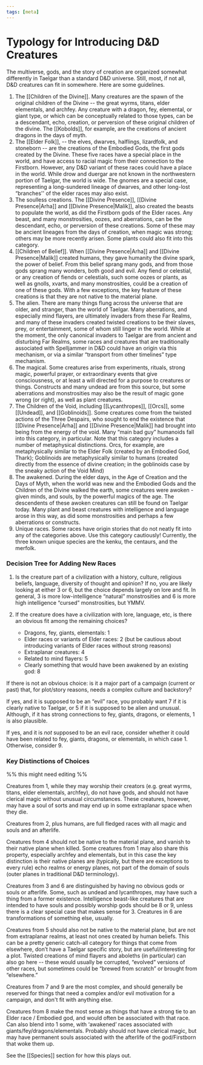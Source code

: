 ```yaml
---
tags: [meta]
---
```

# Typology for Introducing D&D Creatures
 
The multiverse, gods, and the story of creation are organized somewhat differently in Taelgar than a standard D&D universe. Still, most, if not all, D&D creatures can fit in somewhere. Here are some guidelines.

1. The [[Children of the Divine]]. Many creatures are the spawn of the original children of the Divine -- the great wyrms, titans, elder elementals, and archfey. Any creature with a dragon, fey, elemental, or giant type, or which can be conceptually related to those types, can be a descendant, echo, creation, or perversion of these original children of the divine. The [[Kobolds]], for example, are the creations of ancient dragons in the days of myth. 
2. The [[Elder Folk]], -- the elves, dwarves, halflings, lizardfolk, and stoneborn -- are the creations of the Embodied Gods, the first gods created by the Divine. These five races have a special place in the world, and have access to racial magic from their connection to the Firstborn. However, any D&D variant of these races could have a place in the world. While drow and duergar are not known in the northwestern portion of Taelgar, the world is wide. The gnomes are a special case, representing a long-sundered lineage of dwarves, and other long-lost “branches'' of the elder races may also exist.
3. The soulless creations. The [[Divine Presence]], [[Divine Presence|Arha]] and [[Divine Presence|Malik]], also created the beasts to populate the world, as did the Firstborn gods of the Elder races. Any beast, and many monstrosities, oozes, and aberrations, can be the descendant, echo, or perversion of these creations. Some of these may be ancient lineages from the days of creation, when magic was strong; others may be more recently arisen. Some plants could also fit into this category.
4. [[Children of Belief]]. When [[Divine Presence|Arha]] and [[Divine Presence|Malik]] created humans, they gave humanity the divine spark, the power of belief. From this belief sprang many gods, and from those gods sprang many wonders, both good and evil. Any fiend or celestial, or any creation of fiends or celestials, such some oozes or plants, as well as gnolls, xvarts, and many monstrosities, could be a creation of one of these gods. With a few exceptions, the key feature of these creations is that they are not native to the material plane.
5. The alien. There are many things flung across the universe that are older, and stranger, than the world of Taelgar. Many aberrations, and especially mind flayers, are ultimately invaders from these Far Realms, and many of these invaders created twisted creations to be their slaves, prey, or entertainment, some of whom still linger in the world. While at the moment, the only canonical invaders to Taelgar are from ancient and disturbing Far Realms, some races and creatures that are traditionally associated with Spelljammer in D&D could have an origin via this mechanism, or via a similar “transport from other timelines” type mechanism. 
6. The magical. Some creatures arise from experiments, rituals, strong magic, powerful prayer, or extraordinary events that give consciousness, or at least a will directed for a purpose to creatures or things. Constructs and many undead are from this source, but some aberrations and monstrosities may also be the result of magic gone wrong (or right), as well as plant creatures. 
7. The Children of the Void, including [[Lycanthropes]], [[Orcs]], some [[Undead]], and [[Goblinoids]]. Some creatures come from the twisted actions of the Three Despairs, who sought to end the existence that [[Divine Presence|Arha]] and [[Divine Presence|Malik]] had brought into being from the energy of the void. Many “main bad guy” humanoids fall into this category, in particular. Note that this category includes a number of metaphysical distinctions. Orcs, for example, are metaphysically similar to the Elder Folk (created by an Embodied God, Thark); Goblinoids are metaphysically similar to humans (created directly from the essence of divine creation; in the goblinoids case by the sneaky action of the Void Mind)
8. The awakened. During the elder days, in the Age of Creation and the Days of Myth, when the world was new and the Embodied Gods and the Children of the Divine walked the earth, some creatures were awoken - given minds, and souls, by the powerful magics of the age. The descendents of these awoken creatures can still be found on Taelgar today. Many plant and beast creatures with intelligence and language arose in this way, as did some monstrosities and perhaps a few aberrations or constructs.
9. Unique races. Some races have origin stories that do not neatly fit into any of the categories above. Use this category cautiously! Currently, the three known unique species are the kenku, the centaurs, and the merfolk.

### Decision Tree for Adding New Races
 
1. Is the creature part of a civilization with a history, culture, religious beliefs, language, diversity of thought and opinion? If no, you are likely looking at either 3 or 6, but the choice depends largely on lore and fit. In general, 3 is more low-intelligence “natural” monstrosities and 6 is more high intelligence “cursed” monstrosities, but YMMV. 

2. If the creature does have a civilization with lore, language, etc, is there an obvious fit among the remaining choices? 
	* Dragons, fey, giants, elementals: 1
	* Elder races or variants of Elder races: 2 (but be cautious about introducing variants of Elder races without strong reasons)
	* Extraplanar creatures: 4
	* Related to mind flayers: 5
	* Clearly something that would have been awakened by an existing god: 8


If there is not an obvious choice: is it a major part of a campaign (current or past) that, for plot/story reasons, needs a complex culture and backstory?

If yes, and it is supposed to be an “evil” race, you probably want 7 if it is clearly native to Taelgar, or 5 if it is supposed to be alien and unusual. Although, if it has strong connections to fey, giants, dragons, or elements, 1 is also plausible.

If yes, and it is *not* supposed to be an evil race, consider whether it could have been related to fey, giants, dragons, or elementals, in which case 1. Otherwise, consider 9.

### Key Distinctions of Choices

%% this might need editing %%
 
Creatures from 1, while they may worship their creators (e.g. great wyrms, titans, elder elementals, archfey), do not have gods, and should not have clerical magic without unusual circumstances. These creatures, however, may have a soul of sorts and may end up in some extraplanar space when they die.

Creatures from 2, plus humans, are full fledged races with all magic and souls and an afterlife.

Creatures from 4 should not be native to the material plane, and vanish to their native plane when killed. Some creatures from 1 may also share this property, especially archfey and elementals, but in this case the key distinction is their native planes are (typically, but there are exceptions to every rule) echo realms or energy planes, not part of the domain of souls (outer planes in traditional D&D terminology).
 
Creatures from 3 and 6 are distinguished by having no obvious gods or souls or afterlife. Some, such as undead and lycanthropes, may have such a thing from a former existence. Intelligence beast-like creatures that are intended to have souls and possibly worship gods should be 8 or 9, unless there is a clear special case that makes sense for 3. Creatures in 6 are transformations of something else, usually.

Creatures from 5 should also not be native to the material plane, but are not from extraplanar realms, at least not ones created by human beliefs. This can be a pretty generic catch-all category for things that come from elsewhere, don’t have a Taelgar specific story, but are useful/interesting for a plot. Twisted creations of mind flayers and aboleths (in particular) can also go here -- these would usually be corrupted, “evolved” versions of other races, but sometimes could be “brewed from scratch” or brought from “elsewhere.”

Creatures from 7 and 9 are the most complex, and should generally be reserved for things that need a complex and/or evil motivation for a campaign, and don't fit with anything else. 

Creatures from 8 make the most sense as things that have a strong tie to an Elder race / Embodied god, and would often be associated with that race. Can also blend into 1 some, with ‘awakened’ races associated with giants/fey/dragons/elementals. Probably should not have clerical magic, but may have permanent souls associated with the afterlife of the god/Firstborn that woke them up.

See the [[Species]] section for how this plays out.